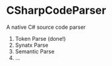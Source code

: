 # CSharpCodeParser
A native C# source code parser

1. Token Parse (done!)
2. Synatx Parse
3. Semantic Parse
4. ...
